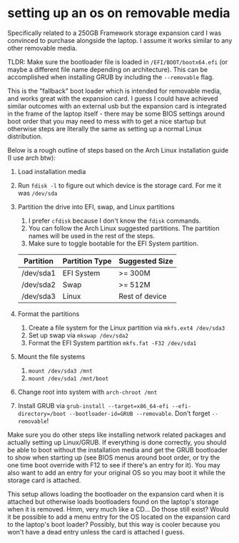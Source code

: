 # setting up an os on removable media

Specifically related to a 250GB Framework storage expansion card I was convinced
to purchase alongside the laptop. I assume it works similar to any other
removable media.

TLDR: Make sure the bootloader file is loaded in `/EFI/BOOT/bootx64.efi` (or
maybe a different file name depending on architecture). This can be accomplished
when installing GRUB by including the `--removable` flag.

This is the "fallback" boot loader which is intended for removable media, and
works great with the expansion card. I guess I could have achieved similar
outcomes with an external usb but the expansion card is integrated in the frame
of the laptop itself - there may be some BIOS settings around boot order that
you may need to mess with to get a nice startup but otherwise steps are
literally the same as setting up a normal Linux distribution.

Below is a rough outline of steps based on the Arch Linux installation guide (I
use arch btw):

1. Load installation media
2. Run `fdisk -l` to figure out which device is the storage card. For me it was
   `/dev/sda`
3. Partition the drive into EFI, swap, and Linux partitions

    1. I prefer `cfdisk` because I don't know the `fdisk` commands.
    2. You can follow the Arch Linux suggested partitions. The partition names
       will be used in the rest of the steps.
    3. Make sure to toggle bootable for the EFI System partition.

    | Partition | Partition Type | Suggested Size |
    | --------- | -------------- | -------------- |
    | /dev/sda1 | EFI System     | >= 300M        |
    | /dev/sda2 | Swap           | >= 512M        |
    | /dev/sda3 | Linux          | Rest of device |

4. Format the partitions
    1. Create a file system for the Linux partition via `mkfs.ext4 /dev/sda3`
    2. Set up swap via `mkswap /dev/sda2`
    3. Format the EFI System partition `mkfs.fat -F32 /dev/sda1`
5. Mount the file systems
    1. `mount /dev/sda3 /mnt`
    2. `mount /dev/sda1 /mnt/boot`
6. Change root into system with `arch-chroot /mnt`
7. Install GRUB via
   `grub-install --target=x86_64-efi --efi-directory=/boot --bootloader-id=GRUB --removable`.
   Don't forget `--removable`!

Make sure you do other steps like installing network related packages and
actually setting up Linux/GRUB. If everything is done correctly, you should be
able to boot without the installation media and get the GRUB bootloader to show
when starting up (see BIOS menus around boot order, or try the one time boot
override with F12 to see if there's an entry for it). You may also want to add
an entry for your original OS so you may boot it while the storage card is
attached.

This setup allows loading the bootloader on the expansion card when it is
attached but otherwise loads bootloaders found on the laptop's storage when it
is removed. Hmm, very much like a CD... Do those still exist? Would it be
possible to add a menu entry for the OS located on the expansion card to the
laptop's boot loader? Possibly, but this way is cooler because you won't have a
dead entry unless the card is attached I guess.
